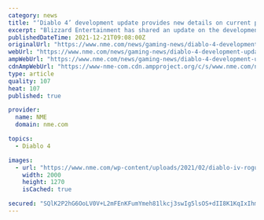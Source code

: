 ```yaml
---
category: news
title: "‘Diablo 4’ development update provides new details on current progress"
excerpt: "Blizzard Entertainment has shared an update on the development of Diablo 4. READ MORE In a new Blizzard blog pos ..."
publishedDateTime: 2021-12-21T09:08:00Z
originalUrl: "https://www.nme.com/news/gaming-news/diablo-4-development-update-provides-new-details-on-current-progress-3123937"
webUrl: "https://www.nme.com/news/gaming-news/diablo-4-development-update-provides-new-details-on-current-progress-3123937"
ampWebUrl: "https://www.nme.com/news/gaming-news/diablo-4-development-update-provides-new-details-on-current-progress-3123937?amp"
cdnAmpWebUrl: "https://www-nme-com.cdn.ampproject.org/c/s/www.nme.com/news/gaming-news/diablo-4-development-update-provides-new-details-on-current-progress-3123937?amp"
type: article
quality: 107
heat: 107
published: true

provider:
  name: NME
  domain: nme.com

topics:
  - Diablo 4

images:
  - url: "https://www.nme.com/wp-content/uploads/2021/02/diablo-iv-rogue@2000x1270.jpg"
    width: 2000
    height: 1270
    isCached: true

secured: "SQlK2P2hG6OoLV0V+L2mFEnKFumYmeh81lkcj3swIg5lsOS+dII8K1KqIxIhmVGU3SwrM8IpM7vHFMpv0M1LBfI0N4PjqPTUHoLghGkATxxK7WcOJm7zUzmrhd8eLDwaKw6NiXfqA/q3911bg0Y5F4v7gbdOGz/Q58MqcvQYzUtp98egP/w+cgmnQUYtOnD5yvD9YvhsfXmejEDx5BG9W2vp1L+S2oq9btGmfNoy0zNvA55fMPt73lb2n/mkK3vlvOcPpIqY44CoJxgTI8ncAeYLvYWYoS6VQ5Qu/a0BpSK5fMV8juF9plD8TMz3zyf3fZTRMaRP0GpYcNjdPVp/2mR6g6LvBASI98u7/cA/WOc=;F/0PEx+AO9mU8H9z7elbvw=="
---
```


